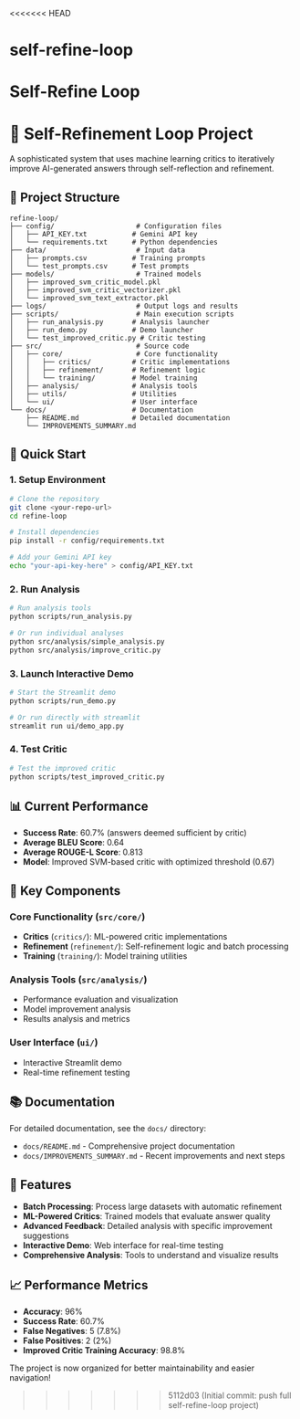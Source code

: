 <<<<<<< HEAD
# self-refine-loop
Self-Refine Loop
=======
# 🔄 Self-Refinement Loop Project

A sophisticated system that uses machine learning critics to iteratively improve AI-generated answers through self-reflection and refinement.

## 📁 Project Structure

```
refine-loop/
├── config/                    # Configuration files
│   ├── API_KEY.txt           # Gemini API key
│   └── requirements.txt      # Python dependencies
├── data/                      # Input data
│   ├── prompts.csv           # Training prompts
│   └── test_prompts.csv      # Test prompts
├── models/                    # Trained models
│   ├── improved_svm_critic_model.pkl
│   ├── improved_svm_critic_vectorizer.pkl
│   └── improved_svm_text_extractor.pkl
├── logs/                      # Output logs and results
├── scripts/                   # Main execution scripts
│   ├── run_analysis.py       # Analysis launcher
│   ├── run_demo.py           # Demo launcher
│   └── test_improved_critic.py # Critic testing
├── src/                       # Source code
│   ├── core/                  # Core functionality
│   │   ├── critics/          # Critic implementations
│   │   ├── refinement/       # Refinement logic
│   │   └── training/         # Model training
│   ├── analysis/             # Analysis tools
│   ├── utils/                # Utilities
│   └── ui/                   # User interface
└── docs/                     # Documentation
    ├── README.md             # Detailed documentation
    └── IMPROVEMENTS_SUMMARY.md
```

## 🚀 Quick Start

### 1. Setup Environment

```bash
# Clone the repository
git clone <your-repo-url>
cd refine-loop

# Install dependencies
pip install -r config/requirements.txt

# Add your Gemini API key
echo "your-api-key-here" > config/API_KEY.txt
```

### 2. Run Analysis

```bash
# Run analysis tools
python scripts/run_analysis.py

# Or run individual analyses
python src/analysis/simple_analysis.py
python src/analysis/improve_critic.py
```

### 3. Launch Interactive Demo

```bash
# Start the Streamlit demo
python scripts/run_demo.py

# Or run directly with streamlit
streamlit run ui/demo_app.py
```

### 4. Test Critic

```bash
# Test the improved critic
python scripts/test_improved_critic.py
```

## 📊 Current Performance

- **Success Rate**: 60.7% (answers deemed sufficient by critic)
- **Average BLEU Score**: 0.64
- **Average ROUGE-L Score**: 0.813
- **Model**: Improved SVM-based critic with optimized threshold (0.67)

## 🔧 Key Components

### Core Functionality (`src/core/`)
- **Critics** (`critics/`): ML-powered critic implementations
- **Refinement** (`refinement/`): Self-refinement logic and batch processing
- **Training** (`training/`): Model training utilities

### Analysis Tools (`src/analysis/`)
- Performance evaluation and visualization
- Model improvement analysis
- Results analysis and metrics

### User Interface (`ui/`)
- Interactive Streamlit demo
- Real-time refinement testing

## 📚 Documentation

For detailed documentation, see the `docs/` directory:
- `docs/README.md` - Comprehensive project documentation
- `docs/IMPROVEMENTS_SUMMARY.md` - Recent improvements and next steps

## 🎯 Features

- **Batch Processing**: Process large datasets with automatic refinement
- **ML-Powered Critics**: Trained models that evaluate answer quality
- **Advanced Feedback**: Detailed analysis with specific improvement suggestions
- **Interactive Demo**: Web interface for real-time testing
- **Comprehensive Analysis**: Tools to understand and visualize results

## 📈 Performance Metrics

- **Accuracy**: 96%
- **Success Rate**: 60.7%
- **False Negatives**: 5 (7.8%)
- **False Positives**: 2 (2%)
- **Improved Critic Training Accuracy**: 98.8%

The project is now organized for better maintainability and easier navigation! 
>>>>>>> 5112d03 (Initial commit: push full self-refine-loop project)
